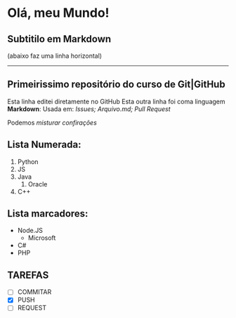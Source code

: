 # Olá, meu Mundo!
## Subtitilo em Markdown 

(abaixo faz uma linha horizontal)
***

## Primeirissimo repositório do curso de Git|GitHub

Esta linha editei diretamente no GitHub
Esta outra linha foi coma  linguagem **Markdown**:
Usada em: _Issues; Arquivo.md; Pull Request_

Podemos _*misturar confirações*_

## Lista Numerada:
1. Python
1. JS 
1. Java 
   1. Oracle
1. C++

## Lista marcadores:
* Node.JS 
  * Microsoft 
* C#
* PHP

## TAREFAS
- [ ] COMMITAR
- [X] PUSH
- [ ] REQUEST
